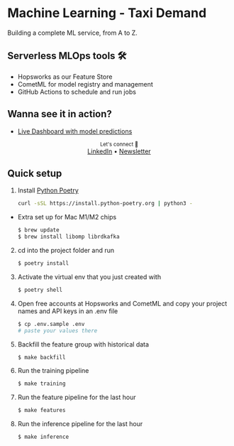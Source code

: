 # Machine Learning - Taxi Demand

Building a complete ML service, from A to Z.

## Serverless MLOps tools 🛠
- Hopsworks as our Feature Store
- CometML for model registry and management
- GitHub Actions to schedule and run jobs
  

## Wanna see it in action?

- [Live Dashboard with model predictions](https://xxxxxx.streamlit.app/)

<div align="center">
    <sub>Let's connect 🤗</sub>
    <br />
    <a href="www.linkedin.com/in/flaviasouzasantos">LinkedIn</a> •
    <a href="https://.substack.com/">Newsletter</a>
<br />
</div>

## Quick setup

1. Install [Python Poetry](https://python-poetry.org/)
    ```bash
    curl -sSL https://install.python-poetry.org | python3 -
    ```
  - Extra set up for Mac M1/M2 chips

    ```bash
    $ brew update
    $ brew install libomp librdkafka
    ```

2. cd into the project folder and run
        
    ```bash
    $ poetry install
    ```

3. Activate the virtual env that you just created with
    ```bash
    $ poetry shell
    ```

4. Open free accounts at Hopsworks and CometML and copy your project names and API keys in an .env file
    ```bash
    $ cp .env.sample .env
    # paste your values there
    ```

5. Backfill the feature group with historical data
    ```bash
    $ make backfill
    ```

6. Run the training pipeline
    ```bash
    $ make training
    ```

7. Run the feature pipeline for the last hour
    ```bash
    $ make features
    ```

9. Run the inference pipeline for the last hour
    ```bash
    $ make inference
    ```
